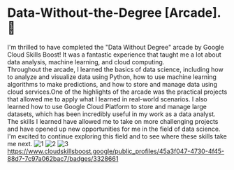 # Data-Without-the-Degree [Arcade].🎯
I'm thrilled to have completed the "Data Without Degree" arcade by Google Cloud Skills Boost! It was a fantastic experience that taught me a lot about data analysis, machine learning, and cloud computing.  
Throughout the arcade, I learned the basics of data science, including how to analyze and visualize data using Python, how to use machine learning algorithms to make predictions, and how to store and manage data using cloud services.One of the highlights of the arcade was the practical projects that allowed me to apply what I learned in real-world scenarios. 
I also learned how to use Google Cloud Platform to store and manage large datasets, which has been incredibly useful in my work as a data analyst.
The skills I learned have allowed me to take on more challenging projects and have opened up new opportunities for me in the field of data science. I'm excited to continue exploring this field and to see where these skills take me next.
![1](https://user-images.githubusercontent.com/75542099/226171327-df7045b9-f180-4a06-b9a3-d52ed9a8fb05.png)
![2](https://user-images.githubusercontent.com/75542099/226171329-9a9ee868-cf80-45f9-82a1-b9130ca8b4e8.png)
![3](https://user-images.githubusercontent.com/75542099/226171330-a446fb64-cc96-46c4-9bcc-e8c92fe7bec5.png)
https://www.cloudskillsboost.google/public_profiles/45a3f047-4730-4f45-88d7-7c97a062bac7/badges/3328661
